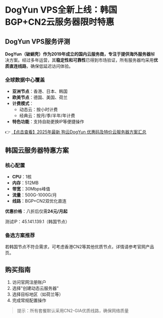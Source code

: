 # DogYun VPS全新上线：韩国BGP+CN2云服务器限时特惠

## DogYun VPS服务评测

**DogYun（破蜗壳）**作为2019年成立的国内云服务商，专注于提供**海外服务器**解决方案。经过多年运营，其**稳定性和可靠性**已得到市场验证，所有服务器均采用**优质直连线路**，确保低延迟访问体验。

### 全球数据中心覆盖
- **亚洲节点**：香港、日本、韩国
- **欧美节点**：德国、美国、荷兰
- **计费模式**：
  - 动态云：按小时计费
  - 经典云：按月/季/半年/年计费
- **特色功能**：支持自助更换IP等便捷操作

👉 [【点击查看】2025年最新 狗云DogYun 优惠码及特价云服务器方案汇总](https://bit.ly/DogYun)

## 韩国云服务器特惠方案

### 核心配置
- **CPU**：1核
- **内存**：512MB
- **带宽**：30Mbps峰值
- **流量**：500G-1000G/月
- **线路**：BGP+CN2双优化直连

**优惠价格**：八折后仅需**24元/月起**

测试IP：45.141.139.1（韩国节点）

### 备选方案推荐
若韩国节点不符合需求，可考虑香港CN2等其他优质节点，详情请参考官网产品页。

## 购买指南
1. 访问官网注册账户
2. 选择"创建动态云服务器"
3. 选择目标地区（如荷兰等）
4. 完成常规配置操作

> 提示：所有套餐默认采用CN2-GIA优质线路，确保网络质量